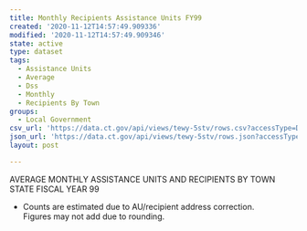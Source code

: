 ```yaml
---
title: Monthly Recipients Assistance Units FY99
created: '2020-11-12T14:57:49.909336'
modified: '2020-11-12T14:57:49.909346'
state: active
type: dataset
tags:
  - Assistance Units
  - Average
  - Dss
  - Monthly
  - Recipients By Town
groups:
  - Local Government
csv_url: 'https://data.ct.gov/api/views/tewy-5stv/rows.csv?accessType=DOWNLOAD'
json_url: 'https://data.ct.gov/api/views/tewy-5stv/rows.json?accessType=DOWNLOAD'
layout: post

---
```

AVERAGE MONTHLY ASSISTANCE UNITS AND RECIPIENTS BY TOWN						
STATE FISCAL YEAR 99

*  Counts are estimated due to AU/recipient address correction.							
Figures may not add due to rounding.
